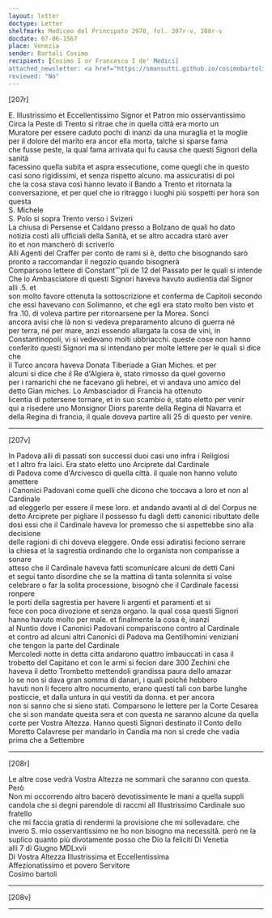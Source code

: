 ```yaml
---
layout: letter
doctype: Letter
shelfmark: Mediceo del Principato 2978, fol. 207r-v, 208r-v
docdate: 07-06-1567
place: Venezia
sender: Bartoli Cosimo
recipient: [Cosimo I or Francesco I de' Medici]
attached_newsletter: <a href="https://smansutti.github.io/cosimobartoli/texts/3080_019/">3080_019</a>
reviewed: "No"
---
```


[207r]  
  
  
E. Illustrissimo et Eccellentissimo Signor et Patron mio osservantissimo  
Circa la Peste di Trento si ritrae che in quella città era morto un  
Muratore per essere caduto pochi dì inanzi da una muraglia et la moglie  
per il dolore del marito era ancor ella morta, talche si sparse fama  
che fusse peste, la qual fama arrivata qui fu causa che questi Signori della sanità  
facessino quella subita et aspra essecutione, come quegli che in questo  
casi sono rigidissimi, et senza rispetto alcuno. ma assicuratisi di poi  
che la cosa stava così hanno levato il Bando a Trento et ritornata la  
conversazione, et per quel che io ritraggo i luoghi più sospetti per hora son questa  
S. Michele  
S. Polo si sopra Trento verso i Svizeri  
La chiusa di Persense et Caldano presso a Bolzano de quali ho dato  
notizia costì alli ufficiali della Sanità, et se altro accadra starò aver  
ito et non mancherò di scriverlo  
Alli Agenti del Craffer per conto de rami si è, detto che bisognando sarò  
pronto a raccomandar il negozio quando bisognerà  
Comparsono lettere di Constant⁀pli de 12 del Passato per le quali si intende  
Che lo Ambasciatore di questi Signori haveva havuto audientia dal Signor alli .5. et  
son molto favore ottenuta la sottoscrizione et conferma de Capitoli secondo  
che essi havevano con Solimanno, et che egli era stato molto ben visto et  
fra .10. di voleva partire per ritornarsene per la Morea. Sonci  
ancora avisi che là non si vedeva preparamento alcuno di guerra né  
per terra, né per mare, anzi essendo allargata la cosa de vini, in  
Constantinopoli, vi si vedevano molti ubbriacchi. queste cose non hanno  
conferito questi Signori ma si intendano per molte lettere per le quali si dice che  
il Turco ancora haveva Donata Tiberiade a Gian Miches. et per  
alcuni si dice che il Re d'Algiera è, stato rimosso da quel governo  
per i ramarichi che ne facevano gli hebrei, et vi andava uno amico del  
detto Gian miches. Lo Ambasciador di Francia ha ottenuto  
licentia di potersene tornare, et in suo scambio è, stato eletto per venir  
qui a risedere uno Monsignor Diors parente della Regina di Navarra et  
della Regina di francia, il quale doveva partire alli 25 di questo per venire.  
  
---  

[207v]  
  
  
In Padova alli dì passati son successi duoi casi uno infra i Religiosi  
et l altro fra laici. Era stato eletto uno Arciprete dal Cardinale  
di Padova come d'Arcivesco di quella città. il quale non hanno voluto amettere  
i Canonici Padovani come quelli che dicono che toccava a loro et non al Cardinale  
ad eleggerlo per essere il mese loro. et andando avanti al di del Corpus ne  
detto Arciprete per pigliare il possesso fu dagli detti canonici ributtato delle  
dosi essi che il Cardinale haveva lor promesso che si aspettebbe sino alla decisione  
delle ragioni di chi doveva eleggere. Onde essi adiratisi feciono serrare  
la chiesa et la sagrestia ordinando che lo organista non comparisse a sonare  
atteso che il Cardinale haveva fatti scomunicare alcuni de detti Cani  
et segui tanto disordine che se la mattina di tanta solennita si volse  
celebrare o far la solita processione, bisognò che il Cardinale facessi ronpere  
le porti della sagrestia per havere li argenti et paramenti et si  
fece con poca divozione et senza organo. la qual cosa questi Signori  
hanno havuto molto per male. et finalmente la cosa è, inanzi  
al Nuntio dove i Canonici Padovani compariscono contro al Cardinale  
et contro ad alcuni altri Canonici di Padova ma Gentilhomini veniziani  
che tengon la parte del Cardinale  
Mercoledi notte in detta citta andarono quattro imbauccati in casa il  
trobetto del Capitano et con le armi si fecion dare 300 Zechini che  
haveva il detto Trombetto mettendoli grandissa paura dello amazar  
lo se non si dava gran somma di danari, i quali poiché hebbero  
havuti non li fecero altro nocumento, erano questi tali con barbe lunghe  
posticcie, et dalla untura in qui vestiti da donna. et per ancora  
non si sanno che si sieno stati. Comparsono le lettere per la Corte Cesarea  
che si son mandate questa sera et con questa ne saranno alcune da quella  
corte per Vostra Altezza. Hanno questi Signori destinato il Conto dello  
Moretto Calavrese per mandarlo in Candia ma non si crede che vadia  
prima che a Settembre  
  
---  

[208r]  
  
  
Le altre cose vedrà Vostra Altezza ne sommarii che saranno con questa. Però  
Non mi occorrendo altro bacerò devotissimente le mani a quella suppli  
candola che si degni parendole di raccmi all Illustrissimo Cardinale suo fratello  
che mi faccia gratia di rendermi la provisione che mi sollevadare. che  
invero S. mio osservantissimo ne ho non bisogno ma necessità. però ne la  
suplico quanto più divotamente posso che Dio la feliciti Di Venetia  
alli 7 di Giugno MDLxvii  
Di Vostra Altezza Illustrissima et Eccellentissima  
Affezionatissimo et povero Servitore  
Cosimo bartoli  
  
---  

[208v]  
  
  
  
---  

